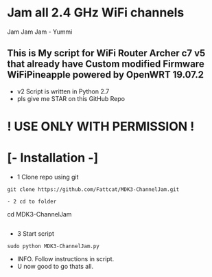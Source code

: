 # Jam all 2.4 GHz WiFi channels
Jam Jam Jam - Yummi
## This is My script for WiFi Router Archer c7 v5 that already have Custom modified Firmware WiFiPineapple powered by OpenWRT 19.07.2

- v2 Script is written in Python 2.7
- pls give me STAR on this GitHub Repo
# ! USE ONLY WITH PERMISSION !

# [- Installation -]

- 1 Clone repo using git
```
git clone https://github.com/Fattcat/MDK3-ChannelJam.git

- 2 cd to folder
```
cd MDK3-ChannelJam
```
```
- 3 Start script
```
sudo python MDK3-ChannelJam.py
```
- INFO. Follow instructions in script.
- U now good to go thats all.